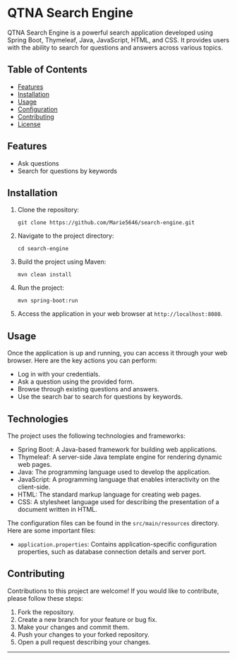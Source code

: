 # QTNA Search Engine

QTNA Search Engine is a powerful search application developed using Spring Boot, Thymeleaf, Java, JavaScript, HTML, and CSS. It provides users with the ability to search for questions and answers across various topics.

## Table of Contents

- [Features](#features)
- [Installation](#installation)
- [Usage](#usage)
- [Configuration](#configuration)
- [Contributing](#contributing)
- [License](#license)

## Features

- Ask questions
- Search for questions by keywords

## Installation

1. Clone the repository:

   ```shell
   git clone https://github.com/Marie5646/search-engine.git
   ```

2. Navigate to the project directory:

   ```shell
   cd search-engine
   ```

3. Build the project using Maven:

   ```shell
   mvn clean install
   ```

4. Run the project:

   ```shell
   mvn spring-boot:run
   ```

5. Access the application in your web browser at `http://localhost:8080`.

## Usage

Once the application is up and running, you can access it through your web browser. Here are the key actions you can perform:

- Log in with your credentials.
- Ask a question using the provided form.
- Browse through existing questions and answers.
- Use the search bar to search for questions by keywords.


## Technologies

The project uses the following technologies and frameworks:

- Spring Boot: A Java-based framework for building web applications.
- Thymeleaf: A server-side Java template engine for rendering dynamic web pages.
- Java: The programming language used to develop the application.
- JavaScript: A programming language that enables interactivity on the client-side.
- HTML: The standard markup language for creating web pages.
- CSS: A stylesheet language used for describing the presentation of a document written in HTML.

The configuration files can be found in the `src/main/resources` directory. Here are some important files:

- `application.properties`: Contains application-specific configuration properties, such as database connection details and server port.

## Contributing

Contributions to this project are welcome! If you would like to contribute, please follow these steps:

1. Fork the repository.
2. Create a new branch for your feature or bug fix.
3. Make your changes and commit them.
4. Push your changes to your forked repository.
5. Open a pull request describing your changes.

---

